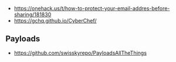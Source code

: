 
- https://onehack.us/t/how-to-protect-your-email-addres-before-sharing/181830
- https://gchq.github.io/CyberChef/

## Payloads
- https://github.com/swisskyrepo/PayloadsAllTheThings
